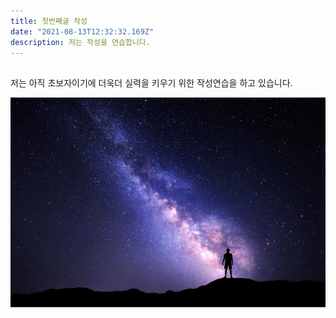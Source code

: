 ```yaml
---
title: 첫번째글 작성
date: "2021-08-13T12:32:32.169Z"
description: 저는 작성을 연습합니다.
---
```


## 

저는 아직 초보자이기에 더욱더 실력을 키우기 위한 작성연습을 하고 있습니다.

![Alt Text](./mypic.png)